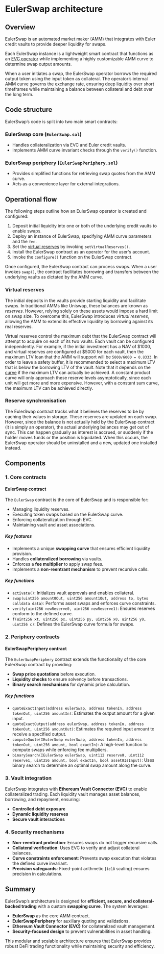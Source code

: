 # EulerSwap architecture

## Overview

EulerSwap is an automated market maker (AMM) that integrates with Euler credit vaults to provide deeper liquidity for swaps.

Each EulerSwap instance is a lightweight smart contract that functions as an [EVC operator](https://evc.wtf/docs/whitepaper/#operators) while implementing a highly customizable AMM curve to determine swap output amounts.

When a user initiates a swap, the EulerSwap operator borrows the required output token using the input token as collateral. The operator’s internal AMM curve governs the exchange rate, ensuring deep liquidity over short timeframes while maintaining a balance between collateral and debt over the long term.

## Code structure

EulerSwap’s code is split into two main smart contracts:

### EulerSwap core (`EulerSwap.sol`)

- Handles collateralization via EVC and Euler credit vaults.
- Implements AMM curve invariant checks through the `verify()` function.

### EulerSwap periphery (`EulerSwapPeriphery.sol`)

- Provides simplified functions for retrieving swap quotes from the AMM curve.
- Acts as a convenience layer for external integrations.

## Operational flow

The following steps outline how an EulerSwap operator is created and configured:

1. Deposit initial liquidity into one or both of the underlying credit vaults to enable swaps.
2. Deploy an instance of EulerSwap, specifying AMM curve parameters and the `fee`.
3. Set the [virtual reserves](#virtual-reserves) by invoking `setVirtualReserves()`.
4. Install the EulerSwap contract as an operator for the user's account.
5. Invoke the `configure()` function on the EulerSwap contract.

Once configured, the EulerSwap contract can process swaps. When a user invokes `swap()`, the contract facilitates borrowing and transfers between the underlying vaults as dictated by the AMM curve.

### Virtual reserves

The initial deposits in the vaults provide starting liquidity and facilitate swaps. In traditional AMMs like Uniswap, these balances are known as _reserves_.
However, relying solely on these assets would impose a hard limit on swap size. To overcome this, EulerSwap introduces _virtual reserves_, allowing the AMM to extend its effective liquidity by borrowing against its real reserves.

Virtual reserves control the maximum debt that the EulerSwap contract will attempt to acquire on each of its two vaults. Each vault can be configured independently. For example, if the initial investment has a NAV of \$1000, and virtual reserves are configured at \$5000 for each vault, then the maximum LTV loan that the AMM will support will be `5000/6000 = 0.8333`. In order to leave a safety buffer, it is recommended to select a maximum LTV that is below the borrowing LTV of the vault. Note that it depends on the [curve](#curves) if the maximum LTV can actually be achieved. A constant product curve will only approach these reserve levels asymptotically, since each unit will get more and more expensive. However, with a constant sum curve, the maximum LTV can be achieved directly.

### Reserve synchronisation

The EulerSwap contract tracks what it believes the reserves to be by caching their values in storage. These reserves are updated on each swap. However, since the balance is not actually held by the EulerSwap contract (it is simply an operator), the actual underlying balances may get out of sync. This can happen gradually as interest is accrued, or suddenly if the holder moves funds or the position is liquidated. When this occurs, the EulerSwap operator should be uninstalled and a new, updated one installed instead.

## Components

### **1. Core contracts**

#### **EulerSwap contract**

The `EulerSwap` contract is the core of EulerSwap and is responsible for:

- Managing liquidity reserves.
- Executing token swaps based on the EulerSwap curve.
- Enforcing collateralization through EVC.
- Maintaining vault and asset associations.

##### **Key features**

- Implements a unique **swapping curve** that ensures efficient liquidity provision.
- Handles **collateralized borrowing** via vaults.
- Enforces a **fee multiplier** to apply swap fees.
- Implements a **non-reentrant mechanism** to prevent recursive calls.

##### **Key functions**

- `activate()`: Initializes vault approvals and enables collateral.
- `swap(uint256 amount0Out, uint256 amount1Out, address to, bytes calldata data)`: Performs asset swaps and enforces curve constraints.
- `verify(uint256 newReserve0, uint256 newReserve1)`: Ensures reserves conform to the defined curve.
- `f(uint256 xt, uint256 px, uint256 py, uint256 x0, uint256 y0, uint256 c)`: Defines the EulerSwap curve formula for swaps.

### **2. Periphery contracts**

#### **EulerSwapPeriphery contract**

The `EulerSwapPeriphery` contract extends the functionality of the core EulerSwap contract by providing:

- **Swap price quotations** before execution.
- **Liquidity checks** to ensure solvency before transactions.
- **Binary search mechanisms** for dynamic price calculation.

##### **Key functions**

- `quoteExactInput(address eulerSwap, address tokenIn, address tokenOut, uint256 amountIn)`: Estimates the output amount for a given input.
- `quoteExactOutput(address eulerSwap, address tokenIn, address tokenOut, uint256 amountOut)`: Estimates the required input amount to receive a specified output.
- `computeQuote(IEulerSwap eulerSwap, address tokenIn, address tokenOut, uint256 amount, bool exactIn)`: A high-level function to compute swaps while enforcing fee multipliers.
- `binarySearch(IEulerSwap eulerSwap, uint112 reserve0, uint112 reserve1, uint256 amount, bool exactIn, bool asset0IsInput)`: Uses binary search to determine an optimal swap amount along the curve.

### **3. Vault integration**

EulerSwap integrates with **Ethereum Vault Connector (EVC)** to enable collateralized trading. Each liquidity vault manages asset balances, borrowing, and repayment, ensuring:

- **Controlled debt exposure**
- **Dynamic liquidity reserves**
- **Secure vault interactions**

### **4. Security mechanisms**

- **Non-reentrant protection**: Ensures swaps do not trigger recursive calls.
- **Collateral verification**: Uses EVC to verify and adjust collateral balances.
- **Curve constraints enforcement**: Prevents swap execution that violates the defined curve invariant.
- **Precision safeguards**: Fixed-point arithmetic (`1e18` scaling) ensures precision in calculations.

## Summary

EulerSwap’s architecture is designed for **efficient, secure, and collateral-backed trading** with a custom **swapping curve**. The system leverages:

- **EulerSwap** as the core AMM contract.
- **EulerSwapPeriphery** for auxiliary quoting and validations.
- **Ethereum Vault Connector (EVC)** for collateralized vault management.
- **Security-focused design** to prevent vulnerabilities in asset handling.

This modular and scalable architecture ensures that EulerSwap provides robust DeFi trading functionality while maintaining security and efficiency.
